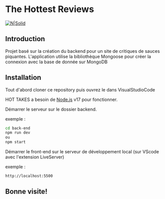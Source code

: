 # The Hottest Reviews

[![N|Solid](https://www.clipartmax.com/png/full/33-330167_awesome-sauce-clipart-hot-sauce-with-transparent.png)](https://nodesource.com/products/nsolid)

## Introduction

Projet basé sur la création du backend pour un site de critiques de sauces piquantes.
L'application utilise la bibliothèque Mongoose pour créer la connexion avec la base de donnée sur MongoDB

## Installation

Tout d'abord cloner ce repository puis ouvrez le dans VisualStudioCode

HOT TAKES a besoin de [Node.js](https://nodejs.org/) v17 pour fonctionner.

Démarrer le serveur sur le dossier backend.

exemple :

```sh
cd back-end
npm run dev
ou
npm start
```
Démarrer le front-end sur le serveur de développement local
(sur VScode avec l'extension LiveServer)

exemple :

```sh
http://localhost:5500
```

## Bonne visite!